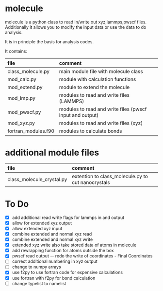 molecule
=========

molecule is a python class to read in/write out xyz,lammps,pwscf files.  
Additionally it allows you to modify the input data or use the data to
do analysis.  

It is in principle the basis for analysis codes.  
  
It contains:  

file                | comment
:-------------------|:-----------------------------------------
class_molecule.py   | main module file with molecule class
mod_calc.py         | module with calculation functions
mod_extend.py	    | module to extend the molecule
mod_lmp.py	        | modules to read and write files (LAMMPS)
mod_pwscf.py	    | modules to read and write files (pwscf input and output)
mod_xyz.py          | modules to read and write files (xyz)
fortran_modules.f90 | modules to calculate bonds

additional module files
=========================

file                      | comment
:-------------------------|:-----------------------------------------
class_molecule_crystal.py | extention to class_molecule.py to cut nanocrystals

To Do
=====
- [x] add additional read write flags for lammps in and output
- [x] allow for extended xyz output
- [x] allow extended xyz input
- [x] combine extended and normal xyz read
- [x] combine extended and normal xyz write
- [x] extended xyz write also take stored data of atoms in molecule
- [x] add rewrapping function for atoms outside the box
- [x] pwscf read output -- redo the write of coordinates - Final Coordinates
- [ ] correct additional numbering in xyz output
- [ ] change to numpy arrays
- [x] use f2py to use fortran code for expensive calculations
- [x] use fortran with f2py for bond calculation
- [ ] change typelist to namelist

